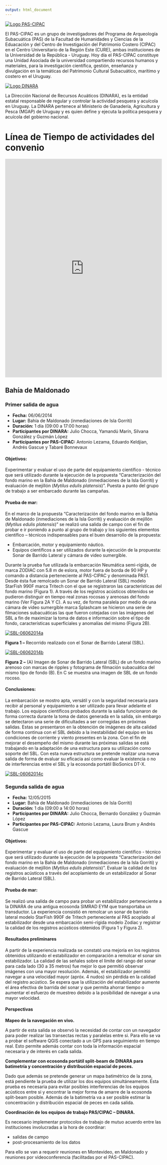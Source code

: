 ```yaml
---
output: html_document
---
```


<a name="pascipac"></a>
[![Logo PAS-CIPAC](https://raw.githubusercontent.com/guzmanlopez/PAS-DINARA/master/Data/img/Logos/LOGO_PAS_CIPAC_web.jpg)](http://pas-cipac.cure.edu.uy/ "Ir a página web del PAS-CIPAC")

El PAS-CIPAC es un grupo de investigadores del Programa de Arqueología Subacuática (PAS) de la Facultad de Humanidades y Ciencias de la Eduacación y del Centro de Investigación del Patrimonio Costero (CIPAC) en el Centro Universitario de la Región Este (CURE), ambas instituciones de la Universidad de la República - Uruguay. Hoy día el PAS-CIPAC constituye una Unidad Asociada de la universidad compartiendo recursos humanos y materiales, para la investigación científica, gestión, enseñanza y divulgación en la temáticas del Patrimonio Cultural Subacuático, marítimo y costero en el Uruguay.

<a name="dinara"></a>
[![Logo DINARA](https://raw.githubusercontent.com/guzmanlopez/PAS-DINARA/master/Data/img/Logos/logo_DINARA.png)](https://www.dinara.gub.uy "Ir a página web de DINARA")

La Dirección Nacional de Recursos Acuáticos (DINARA), es la entidad estatal responsable de regular y controlar la actividad pesquera y acuícola en Uruguay. La DINARA pertenece al Ministerio de Ganadería, Agricultura y Pesca (MGAP) de Uruguay y es quien define y ejecuta la política pesquera y acuícola del gobierno nacional.

<a name="timeline"></a>
# Línea de Tiempo de actividades del convenio

<iframe src='http://cdn.knightlab.com/libs/timeline/latest/embed/index.html?source=0Ag-G6w8ddIaxdDV1M3hCaUV1X2hPVzVPbTVuV1VubWc&font=BreeSerif-OpenSans&maptype=osm&lang=es' width='100%' height='700px' frameborder='0'></iframe>

<a name="bm"></a>
## Bahía de Maldonado

<a name="bm01"></a>
### Primer salida de agua

- **Fecha:** 06/06/2014
- **Lugar:** Bahía de Maldonado (inmediaciones de Isla Gorriti)
- **Duración:** 1 día (09:00 a 17:00 horas)
- **Participantes por DINARA:** Julio Chocca, Yamandú Marín, Silvana González y Guzmán López
- **Participantes por PAS-CIPAC:** Antonio Lezama, Eduardo Keldjian, Andrés Gascue y Tabaré Bonnevaux

#### Objetivos:

Experimentar y evaluar el uso de parte del equipamiento científico - técnico que será utilizado durante la ejecución de la propuesta “Caracterización del fondo marino en la Bahía de Maldonado (inmediaciones de la Isla Gorriti) y evaluación de mejillón (*Mytilus edulis platensis*)”. Puesta a punto del grupo de trabajo a ser embarcado durante las campañas.

#### Prueba de mar:

En el marco de la propuesta “Caracterización del fondo marino en la Bahía de Maldonado (inmediaciones de la Isla Gorriti) y evaluación de mejillón (*Mytilus edulis platensis*)” se realizó una salida de campo con el fin de probar e ir poniendo a punto al grupo de trabajo y los siguientes elementos científico – técnicos indispensables para el buen desarrollo de la propuesta:

* Embarcación, motor y equipamiento náutico.
* Equipos científicos a ser utilizados durante la ejecución de la propuesta: Sonar de Barrido Lateral y cámara de video sumergible.

Durante la prueba fue utilizada la embarcación Neumática semi-rígida, de marca ZODIAC con 5.8 m de eslora, motor fuera de borda de 90 HP y comando a distancia perteneciente al PAS-CIPAC y denominada PAS1. Desde ésta fue remolcado un Sonar de Barrido Lateral (SBL) modelo StarFish 990F marca Tritech con el que se registraron las
características del fondo marino (Figura 1). A través de los registros acústicos obtenidos se pudieron distinguir en tiempo real zonas rocosas y arenosas del fondo marino (Ver Figura 2A Y C). A su vez, de forma paralela por medio de una cámara de video sumergible marca Splashcam se hicieron una serie de filmaciones subacuáticas las que fueron cotejadas con las imágenes del SBL a fin de maximizar la toma de datos e información sobre el tipo de fondo, características superficiales y anomalías del mismo (Figura 2B).

[![SBL-06062014a](https://raw.githubusercontent.com/guzmanlopez/PAS-DINARA/master/Data/img/Salidas/060614/Primer-salida-06-jun-2014.png)](https://raw.githubusercontent.com/guzmanlopez/PAS-DINARA/master/Data/img/Salidas/060614/Primer-salida-06-jun-2014.png "Ver figura")

**Figura 1 –** Recorrido realizado con el Sonar de Barrido Lateral (SBL).

[![SBL-06062014b](https://raw.githubusercontent.com/guzmanlopez/PAS-DINARA/master/Data/img/Salidas/060614/Sonar-arena-roca-y-foto-arena-video.png)](https://raw.githubusercontent.com/guzmanlopez/PAS-DINARA/master/Data/img/Salidas/060614/Sonar-arena-roca-y-foto-arena-video.png "Ver figura")

**Figura 2 –** (A) Imagen de Sonar de Barrido Lateral (SBL) de un fondo marino arenoso con marcas de ripples y fotograma de filmación subacuática del mismo tipo de fondo (B). En C se muestra una imagen de SBL de un fondo rocoso.

#### Conclusiones:

La embarcación se mostro apta, versátil y con la seguridad necesaria para recibir al personal y equipamiento a ser utilizado para llevar adelante el trabajo. Los equipos científicos probados durante la salida funcionaron de forma correcta durante la toma de datos generada en la salida, sin embargo se detectaron una serie de dificultades a ser corregidas en próximas salidas. Estas se presentaron en la obtención de imágenes de alta calidad de forma continua con el SBL debido a la inestabilidad del equipo en las condiciones de corriente y viento presentes en la zona. Con el fin de mejorar el desempeño del mismo durante las próximas salidas se está trabajando en la adaptación de una estructura para su utilización como soporte del SBL. Con esta nueva estructura se pretende realizar una nueva salida de forma de evaluar su eficacia así como evaluar la existencia o no de interferencias entre el SBL y la ecosonda portátil BioSonics DT-X.

[![SBL-06062014c](https://raw.githubusercontent.com/guzmanlopez/PAS-DINARA/master/Data/img/Salidas/060614/fotos-salida-01.png)](https://raw.githubusercontent.com/guzmanlopez/PAS-DINARA/master/Data/img/Salidas/060614/Sonar-arena-roca-y-foto-arena-video.png "Ver figura")

<a name="bm02"></a>
### Segunda salida de agua

- **Fecha:** 12/05/2015
- **Lugar:** Bahía de Maldonado (inmediaciones de Isla Gorriti)
- **Duración:** 1 día (09:00 a 14:00 horas)
- **Participantes por DINARA:** Julio Chocca, Bernardo González y Guzmán López
- **Participantes por PAS-CIPAC:** Antonio Lezama, Laura Brum y Andrés Gascue

#### Objetivos:


Experimentar y evaluar el uso de parte del equipamiento científico - técnico que será utilizado durante la ejecución de la propuesta “Caracterización del fondo marino en la Bahía de Maldonado (inmediaciones de la Isla Gorriti) y evaluación de mejillón (*Mytilus edulis platensis*)”. Evaluar la calidad de los registros acústicos a través del acoplamiento de un estabilizador al Sonar de Barrido Lateral (SBL).

#### Prueba de mar:

Se realizó una salida de campo para probar un estabilizador perteneciente a la DINARA de una antigua ecosonda SIMRAD EYM que transportaba un transductor. La experiencia consistió en remolcar un sonar de barrido lateral modelo StarFish 990F de Tritech perteneciente al PAS acoplado al estabilizador desde una embarcación semi-rígida modelo Zodiac y registrar la calidad de los registros acústicos obtenidos (Figura 1 y Figura 2).

#### Resultados preliminares

A partir de la experiencia realizada se constató una mejoría en los registros obtenidos utilizando el estabilizador en comparación a remolcar el sonar sin estabilizador. La calidad de las señales sobre el límite del rango del sonar para cada lado (30 a 35 metros) fue mejor lo que permitió observar imágenes con una mayor resolución. Además, el estabilizador permitió navegar a una velocidad mayor (apróx. 4 nudos) sin pérdida en la calidad del registro acústico. Se espera que la utilización del estabilizador aumente el área efectiva de barrida del sonar y que permita ahorrar tiempo o aumentar el esfuerzo de muestreo debido a la posibilidad de navegar a una mayor velocidad.

#### Perspectivas

**Mapeo de la navegación en vivo.**

A partir de esta salida se observó la necesidad de contar con un navegador para poder realizar las transectas rectas y paralelas entre si. Para ello se va a probar el software QGIS conectado a un GPS para seguimiento en tiempo real.  Esto permite además contar con toda la información espacial necesaria y de interés en cada salida.

**Complementar con ecosonda portátil split-beam de DINARA para batimetría y concentración y distribución espacial de peces.**

Dado que además se pretende generar un mapa batimétrico de la zona, está pendiente la prueba de utilizar los dos equipos simultáneamente. Esta prueba es necesaria para evitar posibles interferencias de los equipos acústicos entre si y encontrar la mejor forma de amarre de la ecosonda split-beam posible. Además de la batimetría va a ser posible estimar la concentración y distribución espacial de peces en cada salida.

**Coordinación de los equipos de trabajo PAS/CIPAC – DINARA.**

Es necesario implementar protocolos de trabajo de mutuo acuerdo entre las instituciones involucradas a la hora de coordinar:

- salidas de campo
- post-procesamiento de los datos

Para ello se van a requerir reuniones en Montevideo, en Maldonado y reuniones por videoconferencia (facilitadas por el PAS-CIPAC).
